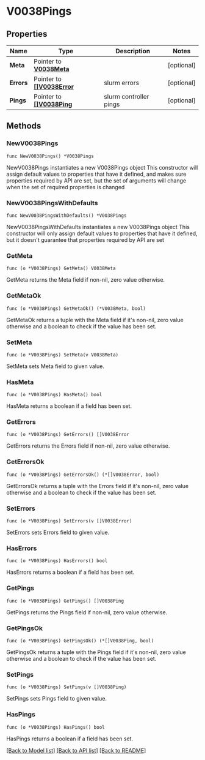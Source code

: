 # V0038Pings

## Properties

Name | Type | Description | Notes
------------ | ------------- | ------------- | -------------
**Meta** | Pointer to [**V0038Meta**](V0038Meta.md) |  | [optional] 
**Errors** | Pointer to [**[]V0038Error**](V0038Error.md) | slurm errors | [optional] 
**Pings** | Pointer to [**[]V0038Ping**](V0038Ping.md) | slurm controller pings | [optional] 

## Methods

### NewV0038Pings

`func NewV0038Pings() *V0038Pings`

NewV0038Pings instantiates a new V0038Pings object
This constructor will assign default values to properties that have it defined,
and makes sure properties required by API are set, but the set of arguments
will change when the set of required properties is changed

### NewV0038PingsWithDefaults

`func NewV0038PingsWithDefaults() *V0038Pings`

NewV0038PingsWithDefaults instantiates a new V0038Pings object
This constructor will only assign default values to properties that have it defined,
but it doesn't guarantee that properties required by API are set

### GetMeta

`func (o *V0038Pings) GetMeta() V0038Meta`

GetMeta returns the Meta field if non-nil, zero value otherwise.

### GetMetaOk

`func (o *V0038Pings) GetMetaOk() (*V0038Meta, bool)`

GetMetaOk returns a tuple with the Meta field if it's non-nil, zero value otherwise
and a boolean to check if the value has been set.

### SetMeta

`func (o *V0038Pings) SetMeta(v V0038Meta)`

SetMeta sets Meta field to given value.

### HasMeta

`func (o *V0038Pings) HasMeta() bool`

HasMeta returns a boolean if a field has been set.

### GetErrors

`func (o *V0038Pings) GetErrors() []V0038Error`

GetErrors returns the Errors field if non-nil, zero value otherwise.

### GetErrorsOk

`func (o *V0038Pings) GetErrorsOk() (*[]V0038Error, bool)`

GetErrorsOk returns a tuple with the Errors field if it's non-nil, zero value otherwise
and a boolean to check if the value has been set.

### SetErrors

`func (o *V0038Pings) SetErrors(v []V0038Error)`

SetErrors sets Errors field to given value.

### HasErrors

`func (o *V0038Pings) HasErrors() bool`

HasErrors returns a boolean if a field has been set.

### GetPings

`func (o *V0038Pings) GetPings() []V0038Ping`

GetPings returns the Pings field if non-nil, zero value otherwise.

### GetPingsOk

`func (o *V0038Pings) GetPingsOk() (*[]V0038Ping, bool)`

GetPingsOk returns a tuple with the Pings field if it's non-nil, zero value otherwise
and a boolean to check if the value has been set.

### SetPings

`func (o *V0038Pings) SetPings(v []V0038Ping)`

SetPings sets Pings field to given value.

### HasPings

`func (o *V0038Pings) HasPings() bool`

HasPings returns a boolean if a field has been set.


[[Back to Model list]](../README.md#documentation-for-models) [[Back to API list]](../README.md#documentation-for-api-endpoints) [[Back to README]](../README.md)


